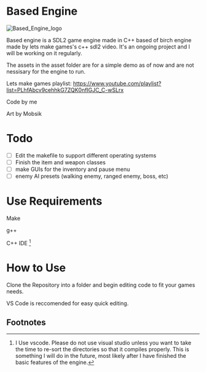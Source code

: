 # Based Engine

![Based_Engine_logo](https://user-images.githubusercontent.com/76536315/235335455-d4e34e22-4040-49be-ba77-31bdb6cd34b4.png)

Based engine is a SDL2 game engine made in C++ based of birch engine made by lets make games's c++ sdl2 video. It's an ongoing project and I will be working on it regularly.

The assets in the asset folder are for a simple demo as of now and are not nessisary for the engine to run.

Lets make games playlist:
https://www.youtube.com/playlist?list=PLhfAbcv9cehhkG7ZQK0nfIGJC_C-wSLrx

Code by me

Art by Mobsik

# Todo

- [ ] Edit the makefile to support different operating systems
- [ ] Finish the item and weapon classes
- [ ] make GUIs for the inventory and pause menu
- [ ] enemy AI presets (walking enemy, ranged enemy, boss, etc)

# Use Requirements

Make

g++

C++ IDE [^1]

[^1]: I Use vscode. Please do not use visual studio unless you want to take the time to re-sort the directories so that it compiles properly. This is something I will do in the future, most likely after I have finished the basic features of the engine.

# How to Use

Clone the Repository into a folder and begin editing code to fit your games needs. 

VS Code is reccomended for easy quick editing.

## Footnotes

